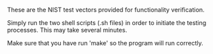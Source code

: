 These are the NIST test vectors provided for functionality verification.

Simply run the two shell scripts (.sh files) in order to initiate the testing processes.
This may take several minutes.

Make sure that you have run 'make' so the program will run correctly.
